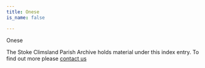 ```yaml
---
title: Onese
is_name: false

---
```


Onese


The Stoke Climsland Parish Archive holds material under this index entry. To find out more please [contact us](/contact/)
